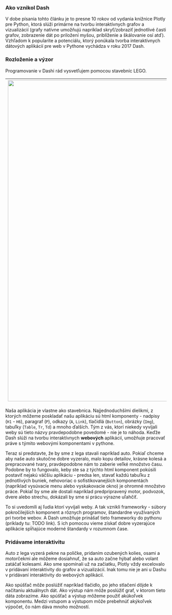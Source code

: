 ### Ako vznikol Dash
V dobe písania tohto článku je to presne 10 rokov od vydania knižnice Plotly pre Python, ktorá slúži primárne na tvorbu interaktívnych grafov a vizualizácií (grafy natívne umožňujú napríklad skryť/zobraziť jednotlivé časti grafov, zobrazenie dát po priložení myšou, priblíženie a škálovanie osí atď). Vzhľadom k popularite a potenciálu, ktorý ponúkala tvorba interaktívnych dátových aplikácií pre web v Pythone vychádza v roku 2017 Dash.

### Rozloženie a výzor
Programovanie v Dashi rád vysvetľujem pomocou stavebníc LEGO.

<img src="https://i.ibb.co/tcy4XSF/lego-van-gogh.webp" width="1000px"/>  |  <img src="https://media2.giphy.com/media/yoJC2MD0BBbw68Oht6/giphy.gif?cid=ecf05e47x1xhnq4vgdcdv9pskpjm90nnq099zziarjvrtf49&ep=v1_gifs_search&rid=giphy.gif&ct=g" width="1000px"/>
:-------------------------:|:-------------------------:

Naša aplikácia je vlastne ako stavebnica. Najjednoduchšími dielikmi, z ktorých môžeme poskladať našu aplikáciu sú html komponenty - nadpisy (`H1` - `H6`), paragraf (`P`), odkazy (`A`, `Link`), tlačidlá (`Button`), obrázky (`Img`), tabuľky (`Table`, `Tr`, `Td`) a mnoho ďalších. Tým z vás, ktorí niekedy vyvíjali weby sú tieto názvy pravdepodobne povedomé - nie je to náhoda. Keďže Dash slúži na tvorbu interaktívnych **webových** aplikácií, umožňuje pracovať práve s týmito webovými komponentami v pythone.

Teraz si predstavte, že by sme z lega stavali napríklad auto. Pokiaľ chceme aby naše auto skutočne dobre vyzeralo, malo kopu detailov, krásne kolesá a prepracované tvary, pravdepodobne nám to zaberie veľké množstvo času. Podobne by to fungovalo, keby ste sa z týchto html komponent pokúsili postaviť nejakú väčšiu aplikáciu - predsa len, stavať každú tabuľku z jednotlivých buniek, nehovoriac o sofistikovanejších komponentách (napríklad vysúvacie menu alebo vyskakovacie okno) je ohromné množstvo práce. Pokiaľ by sme ale dostali napríklad predpripravený motor, podvozok, dvere alebo strechu, dokázali by sme si prácu výrazne uľahčiť.

To si uvedomili aj ľudia ktorí vyvíjali weby. A tak vznikli frameworky - súbory pokročilejších komponent a rôznych programov, štandardne využívaných pri tvorbe webov. A Dash umožňuje prinášať tieto frameworky do pythonu (príklady tu: TODO link). S ich pomocou vieme získať dobre vyzerajúce aplikácie spĺňajúce moderné štandardy v rozumnom čase.

### Pridávame interaktivitu
Auto z lega vyzerá pekne na poličke, pridaním ozubených kolies, osami a motorčekmi ale môžeme dosiahnuť, že sa auto začne hýbať alebo volant zatáčať kolesami. Ako sme spomínali už na začiatku, Plotly vždy excelovalo v pridávaní interaktivity do grafov a vizualizácií. Inak tomu nie je ani u Dashu v pridávaní interaktivity do webových aplikácií. 

Ako spúšťač môže poslúžiť napríklad tlačidlo, po jeho stlačení dôjde k načítaniu aktuálnych dát. Ako výstup nám môže poslúžiť graf, v ktorom tieto dáta zobrazíme. Ako spúšťač a výstup môžeme použiť akúkoľvek komponentu. Medzi vstupom a výstupom môže prebehnúť akýkoľvek výpočet, čo nám dáva mnoho možností. 
